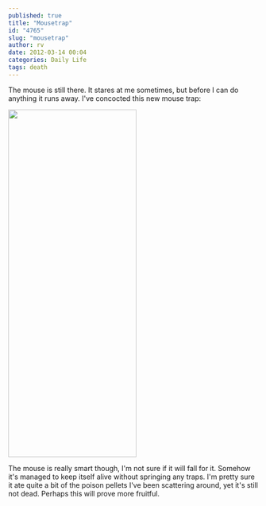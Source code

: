 ```yaml
---
published: true
title: "Mousetrap"
id: "4765"
slug: "mousetrap"
author: rv
date: 2012-03-14 00:04
categories: Daily Life
tags: death
---
```

The mouse is still there. It stares at me sometimes, but before I can do anything it runs away. I've concocted this new mouse trap:

<a href="https://s3.amazonaws.com/cfwblog/uploads/2012/03/mousetrap.jpg"><img class="aligncenter size-medium wp-image-4766" title="mousetrap" src="https://s3.amazonaws.com/cfwblog/uploads/2012/03/mousetrap-258x700.jpg" alt="" width="258" height="700" /></a>

The mouse is really smart though, I'm not sure if it will fall for it. Somehow it's managed to keep itself alive without springing any traps. I'm pretty sure it ate quite a bit of the poison pellets I've been scattering around, yet it's still not dead. Perhaps this will prove more fruitful.